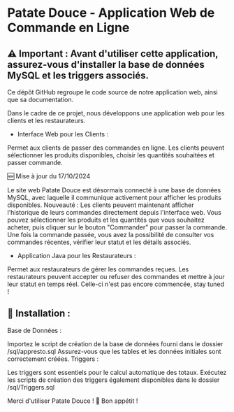 # Patate Douce - Application Web de Commande en Ligne

## ⚠️ Important : Avant d'utiliser cette application, assurez-vous d'installer la base de données MySQL et les triggers associés. 

Ce dépôt GitHub regroupe le code source de notre application web, ainsi que sa documentation.

Dans le cadre de ce projet, nous développons une application web pour les clients et les restaurateurs.

- Interface Web pour les Clients :

Permet aux clients de passer des commandes en ligne.
Les clients peuvent sélectionner les produits disponibles, choisir les quantités souhaitées et passer commande.

🆕 Mise à jour du 17/10/2024

Le site web Patate Douce est désormais connecté à une base de données MySQL, avec laquelle il communique activement pour afficher les produits disponibles.
Nouveauté : Les clients peuvent maintenant afficher l'historique de leurs commandes directement depuis l'interface web.
Vous pouvez sélectionner les produits et les quantités que vous souhaitez acheter, puis cliquer sur le bouton "Commander" pour passer la commande.
Une fois la commande passée, vous avez la possibilité de consulter vos commandes récentes, vérifier leur statut et les détails associés.

- Application Java pour les Restaurateurs :

Permet aux restaurateurs de gérer les commandes reçues.
Les restaurateurs peuvent accepter ou refuser des commandes et mettre à jour leur statut en temps réel.
Celle-ci n'est pas encore commencée, stay tuned !

## 🔧 Installation :

Base de Données :

Importez le script de création de la base de données fourni dans le dossier /sql/appresto.sql
Assurez-vous que les tables et les données initiales sont correctement créées.
Triggers :

Les triggers sont essentiels pour le calcul automatique des totaux.
Exécutez les scripts de création des triggers également disponibles dans le dossier /sql/Triggers.sql

Merci d'utiliser Patate Douce ! 🍠 Bon appétit !